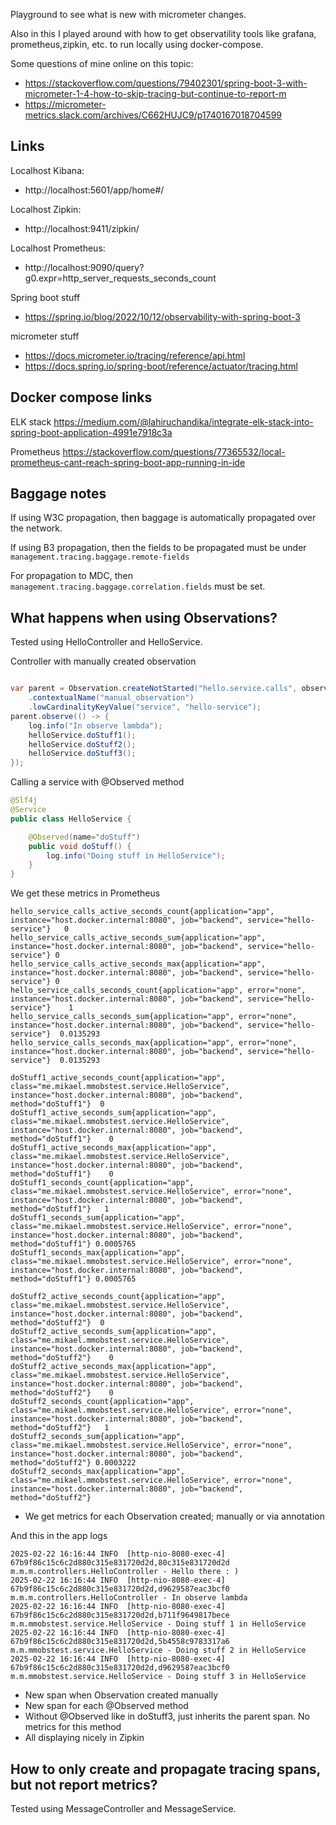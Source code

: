 
Playground to see what is new with micrometer changes.

Also in this I played around with how to get observatility tools like grafana, prometheus,zipkin, etc. to run locally using docker-compose.


Some questions of mine online on this topic:
- https://stackoverflow.com/questions/79402301/spring-boot-3-with-micrometer-1-4-how-to-skip-tracing-but-continue-to-report-m
- https://micrometer-metrics.slack.com/archives/C662HUJC9/p1740167018704599


## Links

Localhost Kibana: 
- http://localhost:5601/app/home#/

Localhost Zipkin: 
- http://localhost:9411/zipkin/

Localhost Prometheus: 
- http://localhost:9090/query?g0.expr=http_server_requests_seconds_count

Spring boot stuff
- https://spring.io/blog/2022/10/12/observability-with-spring-boot-3

micrometer stuff
- https://docs.micrometer.io/tracing/reference/api.html
- https://docs.spring.io/spring-boot/reference/actuator/tracing.html

## Docker compose  links

ELK stack
https://medium.com/@lahiruchandika/integrate-elk-stack-into-spring-boot-application-4991e7918c3a

Prometheus
https://stackoverflow.com/questions/77365532/local-prometheus-cant-reach-spring-boot-app-running-in-ide


## Baggage notes

If using W3C propagation, then baggage is automatically propagated over the network.

If using B3 propagation, then the fields to be propagated must be under `management.tracing.baggage.remote-fields`

For propagation to MDC, then `management.tracing.baggage.correlation.fields` must be set.


## What happens when using Observations?

Tested using HelloController and HelloService.

Controller with manually created observation 
```java

var parent = Observation.createNotStarted("hello.service.calls", observationRegistry)
    .contextualName("manual_observation")
    .lowCardinalityKeyValue("service", "hello-service");
parent.observe(() -> {
    log.info("In observe lambda");
    helloService.doStuff1();
    helloService.doStuff2();
    helloService.doStuff3();
});
```

Calling a service with @Observed method
```java
@Slf4j
@Service
public class HelloService {

    @Observed(name="doStuff")
    public void doStuff() {
        log.info("Doing stuff in HelloService");
    }
}
```

We get these metrics in Prometheus
```
hello_service_calls_active_seconds_count{application="app", instance="host.docker.internal:8080", job="backend", service="hello-service"}	0
hello_service_calls_active_seconds_sum{application="app", instance="host.docker.internal:8080", job="backend", service="hello-service"}	0
hello_service_calls_active_seconds_max{application="app", instance="host.docker.internal:8080", job="backend", service="hello-service"}	0
hello_service_calls_seconds_count{application="app", error="none", instance="host.docker.internal:8080", job="backend", service="hello-service"}	1
hello_service_calls_seconds_sum{application="app", error="none", instance="host.docker.internal:8080", job="backend", service="hello-service"}	0.0135293
hello_service_calls_seconds_max{application="app", error="none", instance="host.docker.internal:8080", job="backend", service="hello-service"}	0.0135293

doStuff1_active_seconds_count{application="app", class="me.mikael.mmobstest.service.HelloService", instance="host.docker.internal:8080", job="backend", method="doStuff1"}	0
doStuff1_active_seconds_sum{application="app", class="me.mikael.mmobstest.service.HelloService", instance="host.docker.internal:8080", job="backend", method="doStuff1"}	0
doStuff1_active_seconds_max{application="app", class="me.mikael.mmobstest.service.HelloService", instance="host.docker.internal:8080", job="backend", method="doStuff1"}	0
doStuff1_seconds_count{application="app", class="me.mikael.mmobstest.service.HelloService", error="none", instance="host.docker.internal:8080", job="backend", method="doStuff1"}	1
doStuff1_seconds_sum{application="app", class="me.mikael.mmobstest.service.HelloService", error="none", instance="host.docker.internal:8080", job="backend", method="doStuff1"}	0.0005765
doStuff1_seconds_max{application="app", class="me.mikael.mmobstest.service.HelloService", error="none", instance="host.docker.internal:8080", job="backend", method="doStuff1"}	0.0005765

doStuff2_active_seconds_count{application="app", class="me.mikael.mmobstest.service.HelloService", instance="host.docker.internal:8080", job="backend", method="doStuff2"}	0
doStuff2_active_seconds_sum{application="app", class="me.mikael.mmobstest.service.HelloService", instance="host.docker.internal:8080", job="backend", method="doStuff2"}	0
doStuff2_active_seconds_max{application="app", class="me.mikael.mmobstest.service.HelloService", instance="host.docker.internal:8080", job="backend", method="doStuff2"}	0
doStuff2_seconds_count{application="app", class="me.mikael.mmobstest.service.HelloService", error="none", instance="host.docker.internal:8080", job="backend", method="doStuff2"}	1
doStuff2_seconds_sum{application="app", class="me.mikael.mmobstest.service.HelloService", error="none", instance="host.docker.internal:8080", job="backend", method="doStuff2"}	0.0003222
doStuff2_seconds_max{application="app", class="me.mikael.mmobstest.service.HelloService", error="none", instance="host.docker.internal:8080", job="backend", method="doStuff2"}
```
- We get metrics for each Observation created; manually or via annotation


And this in the app logs
```
2025-02-22 16:16:44 INFO  [http-nio-8080-exec-4] 67b9f86c15c6c2d880c315e831720d2d,80c315e831720d2d m.m.m.controllers.HelloController - Hello there : )
2025-02-22 16:16:44 INFO  [http-nio-8080-exec-4] 67b9f86c15c6c2d880c315e831720d2d,d9629587eac3bcf0 m.m.m.controllers.HelloController - In observe lambda
2025-02-22 16:16:44 INFO  [http-nio-8080-exec-4] 67b9f86c15c6c2d880c315e831720d2d,b711f9649817bece m.m.mmobstest.service.HelloService - Doing stuff 1 in HelloService
2025-02-22 16:16:44 INFO  [http-nio-8080-exec-4] 67b9f86c15c6c2d880c315e831720d2d,5b4558c9783317a6 m.m.mmobstest.service.HelloService - Doing stuff 2 in HelloService
2025-02-22 16:16:44 INFO  [http-nio-8080-exec-4] 67b9f86c15c6c2d880c315e831720d2d,d9629587eac3bcf0 m.m.mmobstest.service.HelloService - Doing stuff 3 in HelloService
```
- New span when Observation created manually
- New span for each @Observed method
- Without @Observed like in doStuff3, just inherits the parent span. No metrics for this method
- All displaying nicely in Zipkin

## How to only create and propagate tracing spans, but not report metrics?

Tested using MessageController and MessageService.

